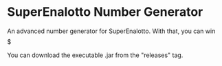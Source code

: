# SuperEnalotto Number Generator

An advanced number generator for SuperEnalotto. With that, you can win $$$$$

You can download the executable .jar from the "releases" tag.
